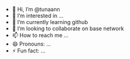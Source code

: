 - 👋 Hi, I’m @tunaann
- 👀 I’m interested in ...
- 🌱 I’m currently learning github
- 💞️ I’m looking to collaborate on base network
- 📫 How to reach me ...
- 😄 Pronouns: ...
- ⚡ Fun fact: ...

<!---
tunaann/tunaann is a ✨ special ✨ repository because its `README.md` (this file) appears on your GitHub profile.
You can click the Preview link to take a look at your changes.
--->

